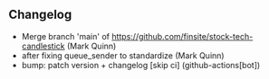 ## Changelog

- Merge branch 'main' of https://github.com/finsite/stock-tech-candlestick (Mark Quinn)
- after fixing queue_sender to standardize (Mark Quinn)
- bump: patch version + changelog [skip ci] (github-actions[bot])